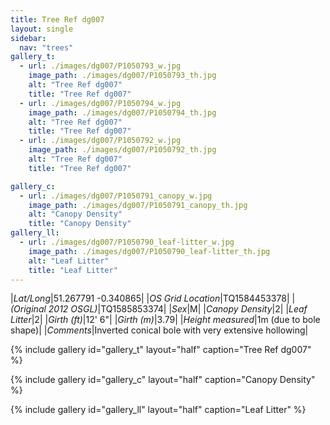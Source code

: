 ```yaml
---
title: Tree Ref dg007
layout: single
sidebar:
  nav: "trees"
gallery_t: 
  - url: ./images/dg007/P1050793_w.jpg
    image_path: ./images/dg007/P1050793_th.jpg
    alt: "Tree Ref dg007"
    title: "Tree Ref dg007"
  - url: ./images/dg007/P1050794_w.jpg
    image_path: ./images/dg007/P1050794_th.jpg
    alt: "Tree Ref dg007"
    title: "Tree Ref dg007"
  - url: ./images/dg007/P1050792_w.jpg
    image_path: ./images/dg007/P1050792_th.jpg
    alt: "Tree Ref dg007"
    title: "Tree Ref dg007"

gallery_c:
  - url: ./images/dg007/P1050791_canopy_w.jpg
    image_path: ./images/dg007/P1050791_canopy_th.jpg
    alt: "Canopy Density"
    title: "Canopy Density"
gallery_ll:
  - url: ./images/dg007/P1050790_leaf-litter_w.jpg
    image_path: ./images/dg007/P1050790_leaf-litter_th.jpg
    alt: "Leaf Litter"
    title: "Leaf Litter"
---
```


|*Lat/Long*|51.267791 -0.340865|
|*OS Grid Location*|TQ1584453378|
|*(Original 2012 OSGL)*|TQ1585853374|
|*Sex*|M|
|*Canopy Density*|2|
|*Leaf Litter*|2|
|*Girth (ft)*|12' 6"|
|*Girth (m)*|3.79|
|*Height measured*|1m (due to bole shape)|
|*Comments*|Inverted conical bole with very extensive hollowing|

{% include gallery id="gallery_t" layout="half" caption="Tree Ref dg007" %}

{% include gallery id="gallery_c" layout="half" caption="Canopy Density" %}

{% include gallery id="gallery_ll" layout="half" caption="Leaf Litter" %}

